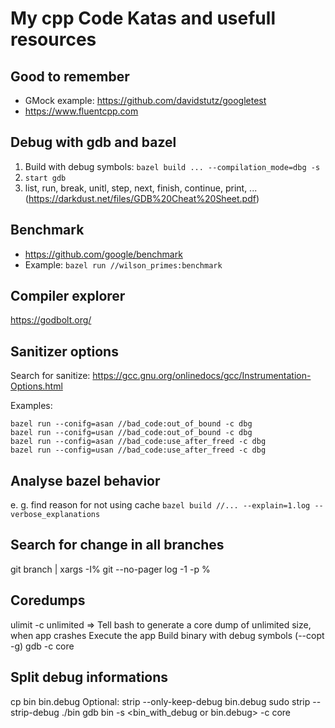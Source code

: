 # My cpp Code Katas and usefull resources
## Good to remember
* GMock example: https://github.com/davidstutz/googletest
* https://www.fluentcpp.com

## Debug with gdb and bazel
1. Build with debug symbols: `bazel build ... --compilation_mode=dbg -s`
2. `start gdb`
3. list, run, break, unitl, step, next, finish, continue, print, ... (https://darkdust.net/files/GDB%20Cheat%20Sheet.pdf)

## Benchmark
* https://github.com/google/benchmark
* Example: `bazel run //wilson_primes:benchmark`

## Compiler explorer
https://godbolt.org/

## Sanitizer options
Search for sanitize: 
https://gcc.gnu.org/onlinedocs/gcc/Instrumentation-Options.html

Examples:
```
bazel run --conifg=asan //bad_code:out_of_bound -c dbg
bazel run --conifg=usan //bad_code:out_of_bound -c dbg
bazel run --config=asan //bad_code:use_after_freed -c dbg
bazel run --config=usan //bad_code:use_after_freed -c dbg
```

## Analyse bazel behavior
e. g. find reason for not using cache
`bazel build //... --explain=1.log --verbose_explanations`

## Search for change in all branches
git branch | xargs -I% git --no-pager log -1 -p %

## Coredumps 
ulimit -c unlimited => Tell bash to generate a core dump of unlimited size, when app crashes
Execute the app
Build binary with debug symbols (--copt -g)
gdb <executable> -c core

## Split debug informations
cp bin bin.debug
Optional: strip --only-keep-debug bin.debug
sudo strip --strip-debug ./bin
gdb bin -s <bin_with_debug or bin.debug> -c core
